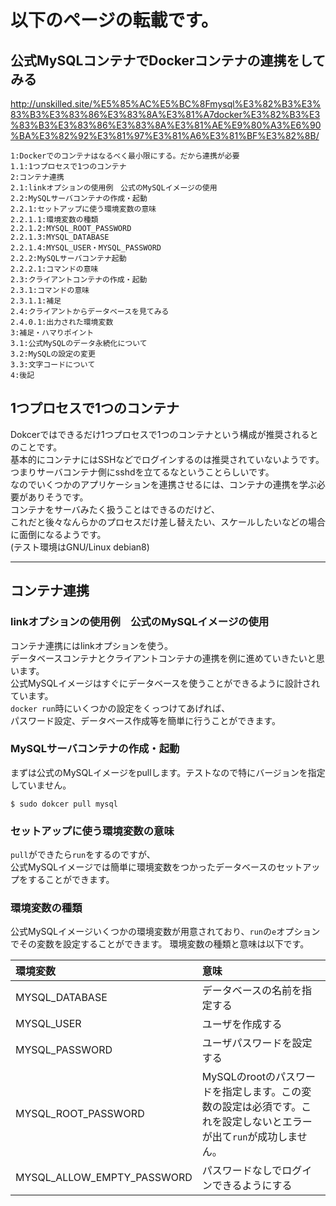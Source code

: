 
# 以下のページの転載です。

## 公式MySQLコンテナでDockerコンテナの連携をしてみる
http://unskilled.site/%E5%85%AC%E5%BC%8Fmysql%E3%82%B3%E3%83%B3%E3%83%86%E3%83%8A%E3%81%A7docker%E3%82%B3%E3%83%B3%E3%83%86%E3%83%8A%E3%81%AE%E9%80%A3%E6%90%BA%E3%82%92%E3%81%97%E3%81%A6%E3%81%BF%E3%82%8B/

```
1:Dockerでのコンテナはなるべく最小限にする。だから連携が必要
1.1:1つプロセスで1つのコンテナ
2:コンテナ連携
2.1:linkオプションの使用例　公式のMySQLイメージの使用
2.2:MySQLサーバコンテナの作成・起動
2.2.1:セットアップに使う環境変数の意味
2.2.1.1:環境変数の種類
2.2.1.2:MYSQL_ROOT_PASSWORD
2.2.1.3:MYSQL_DATABASE
2.2.1.4:MYSQL_USER・MYSQL_PASSWORD
2.2.2:MySQLサーバコンテナ起動
2.2.2.1:コマンドの意味
2.3:クライアントコンテナの作成・起動
2.3.1:コマンドの意味
2.3.1.1:補足
2.4:クライアントからデータベースを見てみる
2.4.0.1:出力された環境変数
3:補足・ハマりポイント
3.1:公式MySQLのデータ永続化について
3.2:MySQLの設定の変更
3.3:文字コードについて
4:後記
```

## 1つプロセスで1つのコンテナ

Dokcerではできるだけ1つプロセスで1つのコンテナという構成が推奨されるとのことです。  
基本的にコンテナにはSSHなどでログインするのは推奨されていないようです。  
つまりサーバコンテナ側にsshdを立てるなということらしいです。  
なのでいくつかのアプリケーションを連携させるには、コンテナの連携を学ぶ必要がありそうです。  
コンテナをサーバみたく扱うことはできるのだけど、  
これだと後々なんらかのプロセスだけ差し替えたい、スケールしたいなどの場合に面倒になるようです。  
(テスト環境はGNU/Linux debian8)


- - -  

## コンテナ連携

### linkオプションの使用例　公式のMySQLイメージの使用

コンテナ連携にはlinkオプションを使う。  
データベースコンテナとクライアントコンテナの連携を例に進めていきたいと思います。  
公式MySQLイメージはすぐにデータベースを使うことができるように設計されています。  
`docker run`時にいくつかの設定をくっつけてあげれば、  
パスワード設定、データベース作成等を簡単に行うことができます。  

### MySQLサーバコンテナの作成・起動

まずは公式のMySQLイメージをpullします。テストなので特にバージョンを指定していません。
```
$ sudo dokcer pull mysql
```

### セットアップに使う環境変数の意味

`pull`ができたら`run`をするのですが、  
公式MySQLイメージでは簡単に環境変数をつかったデータベースのセットアップをすることができます。

### 環境変数の種類

公式MySQLイメージいくつかの環境変数が用意されており、`run`の`e`オプションでその変数を設定することができます。
環境変数の種類と意味は以下です。

| 環境変数 | 意味 |
|:-----------|:------------|
| MYSQL_DATABASE | データベースの名前を指定する |
| MYSQL_USER | ユーザを作成する |
| MYSQL_PASSWORD | ユーザパスワードを設定する |
| MYSQL_ROOT_PASSWORD | MySQLのrootのパスワードを指定します。この変数の設定は必須です。これを設定しないとエラーが出て`run`が成功しません。 |
| MYSQL_ALLOW_EMPTY_PASSWORD | パスワードなしでログインできるようにする |


